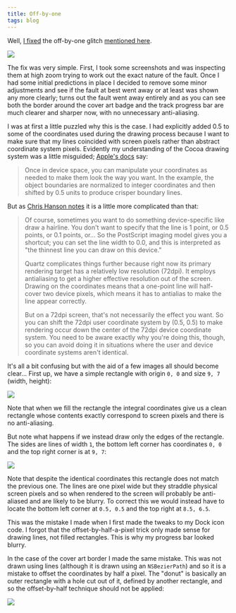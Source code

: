 ```yaml
---
title: Off-by-one
tags: blog
---
```


Well, [I fixed](http://wincent.dev/a/about/wincent/weblog/svn-log/archives/2007/01/synergy_advance_r383_2_items_c.php) the off-by-one glitch [mentioned here](http://wincent.dev/a/about/wincent/weblog/archives/2006/12/dock_icon_updat.php).

![](/system/images/legacy/fixed.png)

The fix was very simple. First, I took some screenshots and was inspecting them at high zoom trying to work out the exact nature of the fault. Once I had some initial predictions in place I decided to remove some minor adjustments and see if the fault at best went away or at least was shown any more clearly; turns out the fault went away entirely and as you can see both the border around the cover art badge and the track progress bar are much clearer and sharper now, with no unnecessary anti-aliasing.

I was at first a little puzzled why this is the case. I had explicitly added 0.5 to some of the coordinates used during the drawing process because I want to make sure that my lines coincided with screen pixels rather than abstract coordinate system pixels. Evidently my understanding of the Cocoa drawing system was a little misguided; [Apple's docs](http://developer.apple.com/documentation/Cocoa/Conceptual/CocoaDrawingGuide/Transforms/chapter_4_section_2.html) say:

> Once in device space, you can manipulate your coordinates as needed to make them look the way you want. In the example, the object boundaries are normalized to integer coordinates and then shifted by 0.5 units to produce crisper boundary lines.

But as [Chris Hanson notes](http://www.cocoabuilder.com/archive/message/cocoa/2004/2/14/97119) it is a little more complicated than that:

> Of course, sometimes you want to do something device-specific like draw a hairline. You don't want to specify that the line is 1 point, or 0.5 points, or 0.1 points, or... So the PostScript imaging model gives you a shortcut; you can set the line width to 0.0, and this is interpreted as "the thinnest line you can draw on this device."
>
> Quartz complicates things further because right now its primary rendering target has a relatively low resolution (72dpi). It employs antialiasing to get a higher effective resolution out of the screen. Drawing on the coordinates means that a one-point line will half-cover two device pixels, which means it has to antialias to make the line appear correctly.
>
> But on a 72dpi screen, that's not necessarily the effect you want. So you can shift the 72dpi user coordinate system by (0.5, 0.5) to make rendering occur down the center of the 72dpi device coordinate system. You need to be aware exactly why you're doing this, though, so you can avoid doing it in situations where the user and device coordinate systems aren't identical.

It's all a bit confusing but with the aid of a few images all should become clear... First up, we have a simple rectangle with origin `0, 0` and size `9, 7` (width, height):

![](/system/images/legacy/rectangle.png)

Note that when we fill the rectangle the integral coordinates give us a clean rectangle whose contents exactly correspond to screen pixels and there is no anti-aliasing.

But note what happens if we instead draw only the edges of the rectangle. The sides are lines of width `1`, the bottom left corner has coordinates `0, 0` and the top right corner is at `9, 7`:

![](/system/images/legacy/path.png)

Note that despite the identical coordinates this rectangle does not match the previous one. The lines are one pixel wide but they straddle physical screen pixels and so when rendered to the screen will probably be anti-aliased and are likely to be blurry. To correct this we would instead have to locate the bottom left corner at `0.5, 0.5` and the top right at `8.5, 6.5`.

This was the mistake I made when I first made the tweaks to my Dock icon code. I forgot that the offset-by-half-a-pixel trick only made sense for drawing lines, not filled rectangles. This is why my progress bar looked blurry.

In the case of the cover art border I made the same mistake. This was not drawn using lines (although it is drawn using an `NSBezierPath`) and so it is a mistake to offset the coordinates by half a pixel. The "donut" is basically an outer rectangle with a hole cut out of it, defined by another rectangle, and so the offset-by-half technique should not be applied:

![](/system/images/legacy/donut.png)
